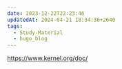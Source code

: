 ```yaml
---
date: 2023-12-22T22:23:46
updatedAt: 2024-04-21 18:34:36+2640
tags:
  - Study-Material
  - hugo_blog
---
```

https://www.kernel.org/doc/